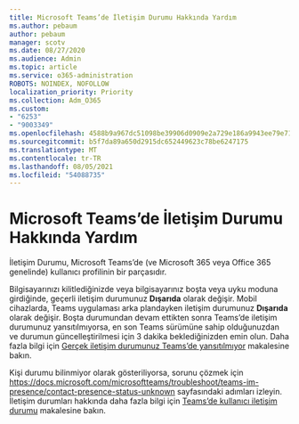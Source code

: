 ```yaml
---
title: Microsoft Teams’de İletişim Durumu Hakkında Yardım
ms.author: pebaum
author: pebaum
manager: scotv
ms.date: 08/27/2020
ms.audience: Admin
ms.topic: article
ms.service: o365-administration
ROBOTS: NOINDEX, NOFOLLOW
localization_priority: Priority
ms.collection: Adm_O365
ms.custom:
- "6253"
- "9003349"
ms.openlocfilehash: 4588b9a967dc51098be39906d0909e2a729e186a9943ee79e71d6ab50a666107
ms.sourcegitcommit: b5f7da89a650d2915dc652449623c78be6247175
ms.translationtype: MT
ms.contentlocale: tr-TR
ms.lasthandoff: 08/05/2021
ms.locfileid: "54088735"
---
```

# <a name="help-with-presence-in-microsoft-teams"></a>Microsoft Teams’de İletişim Durumu Hakkında Yardım

İletişim Durumu, Microsoft Teams’de (ve Microsoft 365 veya Office 365 genelinde) kullanıcı profilinin bir parçasıdır. 

Bilgisayarınızı kilitlediğinizde veya bilgisayarınız boşta veya uyku moduna girdiğinde, geçerli iletişim durumunuz **Dışarıda** olarak değişir. Mobil cihazlarda, Teams uygulaması arka plandayken iletişim durumunuz **Dışarıda** olarak değişir. Boşta durumundan devam ettikten sonra Teams’de iletişim durumunuz yansıtılmıyorsa, en son Teams sürümüne sahip olduğunuzdan ve durumun güncelleştirilmesi için 3 dakika beklediğinizden emin olun. Daha fazla bilgi için [Gerçek iletişim durumunuz Teams’de yansıtılmıyor](https://docs.microsoft.com/microsoftteams/troubleshoot/teams-im-presence/presence-not-show-actual-status) makalesine bakın.

Kişi durumu bilinmiyor olarak gösteriliyorsa, sorunu çözmek için https://docs.microsoft.com/microsoftteams/troubleshoot/teams-im-presence/contact-presence-status-unknown sayfasındaki adımları izleyin.
İletişim durumları hakkında daha fazla bilgi için [Teams’de kullanıcı iletişim durumu](https://docs.microsoft.com/microsoftteams/presence-admins) makalesine bakın.

